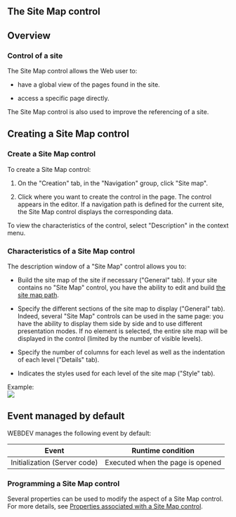 


## The Site Map control
			



<a name="NOTE1"></a>
<a name="NOTE1_1"></a>


## Overview
<a name="overview_ELTTEXTE000139"></a>


### Control of a site
<a name="control_site_ELTPARAGRAPHE000011"></a>

The Site Map control allows the Web user to:

- have a global view of the pages found in the site.

- access a specific page directly.




The Site Map control is also used to improve the referencing of a site.

<a name="NOTE2"></a>
<a name="NOTE2_1"></a>


## Creating a Site Map control
<a name="creating_site_map_control_ELTTEXTE000163"></a>


### Create a Site Map control
<a name="create_site_map_control_ELTPARAGRAPHE000025"></a>

To create a Site Map control:

1. On the "Creation" tab, in the "Navigation" group, click "Site map".

2. Click where you want to create the control in the page. The control appears in the editor. If a navigation path is defined for the current site, the Site Map control displays the corresponding data.




To view the characteristics of the control, select "Description" in the context menu.
<a name="NOTE2_2"></a>


### Characteristics of a Site Map control
<a name="characteristics_site_map_control_ELTPARAGRAPHE000049"></a>

The description window of a "Site Map" control allows you to:

- Build the site map of the site if necessary ("General" tab).
	If your site contains no "Site Map" control, you have the ability to edit and build [the site map path](../WDChamp/1013301.md).

- Specify the different sections of the site map to display ("General" tab).
	Indeed, several "Site Map" controls can be used in the same page: you have the ability to display them side by side and to use different presentation modes. If no element is selected, the entire site map will be displayed in the control (limited by the number of visible levels).

- Specify the number of columns for each level as well as the indentation of each level ("Details" tab).

- Indicates the styles used for each level of the site map ("Style" tab).




Example:<br>![](https://doc.pcsoft.fr/en-US/images/image.awp?langid=3&name=Plan_Site.gif)


<a name="NOTE3"></a>
<a name="NOTE3_1"></a>


## Event managed by default
<a name="event_managed_default_ELTTEXTE000193"></a>
WEBDEV manages the following event by default:

| Event | Runtime condition |
| --- | --- |
| Initialization (Server code) | Executed when the page is opened |


<a name="NOTE3_2"></a>


### Programming a Site Map control
<a name="programming_site_map_control_ELTPARAGRAPHE000087"></a>

Several properties can be used to modify the aspect of a Site Map control. For more details, see [Properties associated with a Site Map control](../WDChamp/1013302.md).


